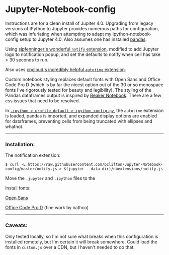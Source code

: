 # Jupyter-Notebook-config



Instructions are for a clean install of Jupiter 4.0. Upgrading from legacy versions of IPython to Jupyter provides numerous paths for configuration, which was infuriating when attempting to adapt my ipython-notebook-config setup to Jupyter 4.0. Also assumes one has installed [pandas](http://pandas.pydata.org/).

Using [sjpfenninger's wonderful `notify` extension](https://github.com/sjpfenninger/ipython-extensions), modified to add Jupyter logo to notification popup, and set the defaults to notify when cell has take > 30 seconds to run.

Also uses [cpcloud's incredibly helpful `autotime` extension](https://github.com/cpcloud/ipython-autotime).

Custom notebook styling replaces default fonts with Open Sans and Office Code Pro D (which is by far the nicest option out of the 30 or so monospace fonts I've rigorously tested for beauty and legibility). The styling of the Pandas dataframes output is inspired by [Beaker Notebook](http://beakernotebook.com/). There are a few css issues that need to be resolved.

In [`.ipython > profile_default > ipython_config.py`](https://github.com/bclifton/Jupyter-Notebook-config/blob/master/.ipython/profile_default/ipython_config.py), the `autotime`  extension is loaded, pandas is imported, and expanded display options are enabled for dataframes, preventing cells from being truncated with ellipses and whatnot.



---

### Installation:

The notification extension:

`$ curl -L https://raw.githubusercontent.com/bclifton/Jupyter-Notebook-config/master/notify.js > $(jupyter --data-dir)/nbextensions/notify.js`

Move the `.jupyter` and `.ipython` files to the 



Install fonts:

[Open Sans](http://www.fontsquirrel.com/fonts/open-sans)

[Office Code Pro D](https://github.com/nathco/office-code-pro) (fine work by nathco)





___

### Caveats:

Only tested locally, so I'm not sure what breaks when this configuration is installed remotely, but I'm certain it will break somewhere. Could load the fonts in `custom.js` over a CDN, but I haven't needed to do that.